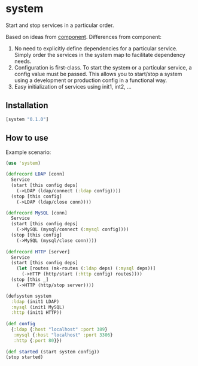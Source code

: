 # system

Start and stop services in a particular order.

Based on ideas from [component](https://github.com/stuartsierra/component). Differences from component:

1. No need to explicitly define dependencies for a particular service.  Simply order the services in the system map to facilitate dependency needs.
2. Configuration is first-class. To start the system or a particular service, a config value must be passed.  This allows you to start/stop a system using a development or production config in a functional way.
3. Easy initialization of services using init1, int2, …

## Installation

```clojure
[system "0.1.0"]
```

## How to use

Example scenario:
```clojure
(use 'system)

(defrecord LDAP [conn]
  Service
  (start [this config deps]
    (->LDAP (ldap/connect (:ldap config))))
  (stop [this config]
    (->LDAP (ldap/close conn))))

(defrecord MySQL [conn]
  Service
  (start [this config deps]
    (->MySQL (mysql/connect (:mysql config))))
  (stop [this config]
    (->MySQL (mysql/close conn))))
    
(defrecord HTTP [server]
  Service
  (start [this config deps]
    (let [routes (mk-routes (:ldap deps) (:mysql deps))]
      (->HTTP (http/start (:http config) routes))))
  (stop [this _]
    (->HTTP (http/stop server))))

(defsystem system
  :ldap (init1 LDAP)
  :mysql (init1 MySQL)
  :http (init1 HTTP))
  
(def config
  {:ldap {:host "localhost" :port 389}
   :mysql {:host "localhost" :port 3306}
   :http {:port 80}})
  
(def started (start system config))
(stop started)
```
